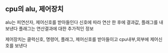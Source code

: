 ## cpu의 alu, 제어장치

alu는 피연산자, 제어신호를 받아들인다
신호에 따라 연산 한 후에 결과값, 플래그를 내보낸다
플래그는 연산결과에 대한 추가적인 정보

제어장치는 클럭신호, 명령어, 플래그, 제어신호를 받아들이고
cpu내부,외부에 제어신호를 보낸다
